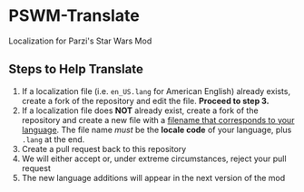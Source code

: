 # PSWM-Translate
Localization for Parzi's Star Wars Mod

## Steps to Help Translate
1. If a localization file (i.e. `en_US.lang` for American English) already exists, create a fork of the repository and edit the file. **Proceed to step 3.**
2. If a localization file does **NOT** already exist, create a fork of the repository and create a new file with a [filename that corresponds to your language](http://minecraft.gamepedia.com/Language). The file name *must* be the **locale code** of your language, plus `.lang` at the end. 
3. Create a pull request back to this repository
4. We will either accept or, under extreme circumstances, reject your pull request
5. The new language additions will appear in the next version of the mod
